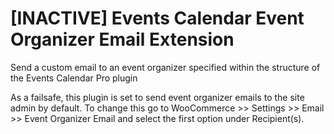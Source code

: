 # [INACTIVE] Events Calendar Event Organizer Email Extension
Send a custom email to an event organizer specified within the structure of the Events Calendar Pro plugin

As a failsafe, this plugin is set to send event organizer emails to the site admin by default. To change this go to WooCommerce >> Settings >> Email >> Event Organizer Email and select the first option under Recipient(s).
